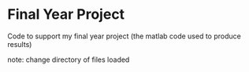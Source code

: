 # Final Year Project

Code to support my final year project (the matlab code used to produce results)

note: change directory of files loaded
